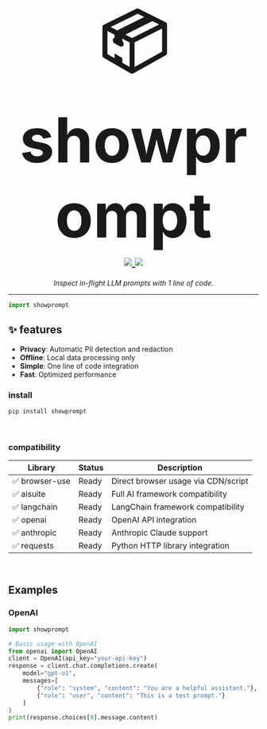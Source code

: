 <h1 align="center">
    <span style="font-size: 125px;">📦</span></br>
    <span style="font-size: 125px;">showprompt</span>
  <br>
  <a href="https://github.com/yourusername/showprompt">
    <img src="https://img.shields.io/badge/%F0%9F%9B%A1%EF%B8%8F%20transparency-first-00ACD7.svg?style=flat-square">
  </a>
  <a href="https://github.com/yourusername/showprompt">
    <img src="https://img.shields.io/badge/%F0%9F%94%8D%20prompt-visibility-75C46B?style=flat-square">
  </a>
</h1>

<p align="center">
  <em>Inspect in-flight LLM prompts with 1 line of code.</em>
</p>

---

```python
import showprompt
```

## ✨ features

- **Privacy**: Automatic PII detection and redaction
- **Offline**: Local data processing only
- **Simple**: One line of code integration
- **Fast**: Optimized performance

### install
```bash
pip install showprompt
```
<br>

### compatibility

| Library | Status | Description |
|------------------|--------|-------------|
| ✅ browser-use       | Ready  | Direct browser usage via CDN/script |
| ✅ aisuite      | Ready  | Full AI framework compatibility |
| ✅ langchain     | Ready  | LangChain framework compatibility |
| ✅ openai        | Ready  | OpenAI API integration |
| ✅ anthropic     | Ready  | Anthropic Claude support |
| ✅ requests      | Ready  | Python HTTP library integration |

<br>

## Examples

### OpenAI

```python
import showprompt

# Basic usage with OpenAI
from openai import OpenAI
client = OpenAI(api_key="your-api-key")
response = client.chat.completions.create(
    model="gpt-o1",
    messages=[
        {"role": "system", "content": "You are a helpful assistant."},
        {"role": "user", "content": "This is a test prompt."}
    ]
)
print(response.choices[0].message.content)